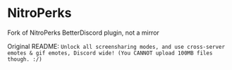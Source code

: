 # NitroPerks
Fork of NitroPerks BetterDiscord plugin, not a mirror

Original README:
`Unlock all screensharing modes, and use cross-server emotes & gif emotes, Discord wide! (You CANNOT upload 100MB files though. :/)`
